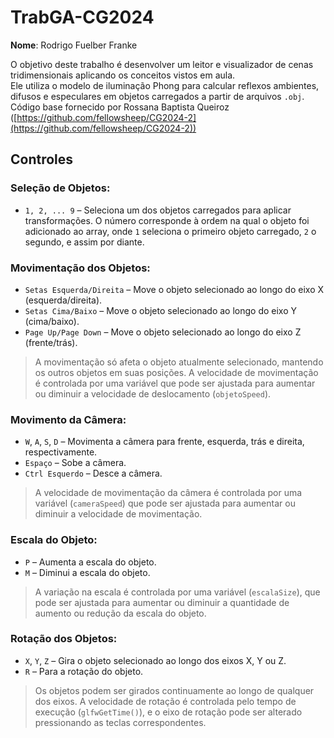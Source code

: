 # TrabGA-CG2024

**Nome**: Rodrigo Fuelber Franke

O objetivo deste trabalho é desenvolver um leitor e visualizador de cenas tridimensionais aplicando os conceitos vistos em aula.  
Ele utiliza o modelo de iluminação Phong para calcular reflexos ambientes, difusos e especulares em objetos carregados a partir de arquivos `.obj`.
Código base fornecido por Rossana Baptista Queiroz ([https://github.com/fellowsheep/CG2024-2](https://github.com/fellowsheep/CG2024-2))
## Controles

### Seleção de Objetos:
- `1, 2, ... 9` – Seleciona um dos objetos carregados para aplicar transformações. O número corresponde à ordem na qual o objeto foi adicionado ao array, onde `1` seleciona o primeiro objeto carregado, `2` o segundo, e assim por diante.

### Movimentação dos Objetos:
- `Setas Esquerda/Direita` – Move o objeto selecionado ao longo do eixo X (esquerda/direita).
- `Setas Cima/Baixo` – Move o objeto selecionado ao longo do eixo Y (cima/baixo).
- `Page Up/Page Down` – Move o objeto selecionado ao longo do eixo Z (frente/trás).
  
> A movimentação só afeta o objeto atualmente selecionado, mantendo os outros objetos em suas posições.
> A velocidade de movimentação é controlada por uma variável que pode ser ajustada para aumentar ou diminuir a velocidade de deslocamento (`objetoSpeed`).

### Movimento da Câmera:
- `W`, `A`, `S`, `D` – Movimenta a câmera para frente, esquerda, trás e direita, respectivamente.
- `Espaço` – Sobe a câmera.
- `Ctrl Esquerdo` – Desce a câmera.

> A velocidade de movimentação da câmera é controlada por uma variável (`cameraSpeed`) que pode ser ajustada para aumentar ou diminuir a velocidade de movimentação.

### Escala do Objeto:
- `P` – Aumenta a escala do objeto.
- `M` – Diminui a escala do objeto.

> A variação na escala é controlada por uma variável (`escalaSize`), que pode ser ajustada para aumentar ou diminuir a quantidade de aumento ou redução da escala do objeto.

### Rotação dos Objetos:
- `X`, `Y`, `Z` – Gira o objeto selecionado ao longo dos eixos X, Y ou Z.
- `R` – Para a rotação do objeto.

> Os objetos podem ser girados continuamente ao longo de qualquer dos eixos. A velocidade de rotação é controlada pelo tempo de execução (`glfwGetTime()`), e o eixo de rotação pode ser alterado pressionando as teclas correspondentes.

